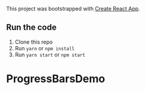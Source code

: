 This project was bootstrapped with [Create React App](https://github.com/facebook/create-react-app).

## Run the code

1. Clone this repo
2. Run ```yarn``` or ```npm install```
3. Run ```yarn start``` or ```npm start```
# ProgressBarsDemo
